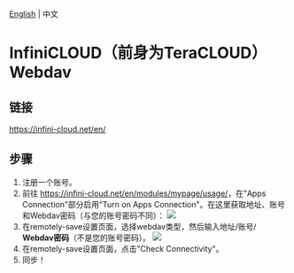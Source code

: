 <!---
说明：GitHub Copilot 翻译
--->
[English](/docs/remote_services/webdav_infinicloud_teracloud/README.md) | 中文

# InfiniCLOUD（前身为TeraCLOUD）Webdav

## 链接

<https://infini-cloud.net/en/>

## 步骤

1. 注册一个账号。
2. 前往 <https://infini-cloud.net/en/modules/mypage/usage/>，在"Apps Connection"部分启用"Turn on Apps Connection"。在这里获取地址、账号和Webdav密码（与您的账号密码不同）：
   ![](./infinicloud_account.png)
3. 在remotely-save设置页面，选择webdav类型，然后输入地址/账号/ **Webdav密码**（不是您的账号密码）。
   ![](./infinicloud_rs_setting.png)
4. 在remotely-save设置页面，点击"Check Connectivity"。
5. 同步！
